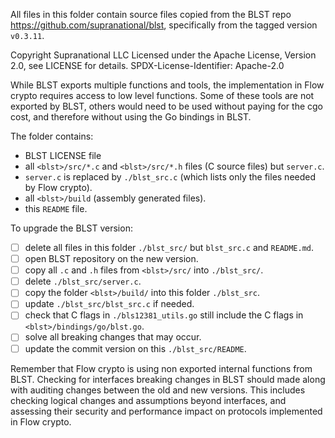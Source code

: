 All files in this folder contain source files copied from the BLST repo https://github.com/supranational/blst, 
specifically from the tagged version `v0.3.11`.

 Copyright Supranational LLC
 Licensed under the Apache License, Version 2.0, see LICENSE for details.
 SPDX-License-Identifier: Apache-2.0

While BLST exports multiple functions and tools, the implementation in Flow crypto requires access to low level functions. Some of these tools are not exported by BLST, others would need to be used without paying for the cgo cost, and therefore without using the Go bindings in BLST. 

The folder contains:
- BLST LICENSE file
- all `<blst>/src/*.c` and `<blst>/src/*.h` files (C source files) but `server.c`.
- `server.c` is replaced by `./blst_src.c` (which lists only the files needed by Flow crypto).
- all `<blst>/build`   (assembly generated files).
- this `README` file.

To upgrade the BLST version:
- [ ] delete all files in this folder `./blst_src/` but `blst_src.c` and `README.md`.
- [ ] open BLST repository on the new version.
- [ ] copy all `.c` and `.h` files from `<blst>/src/` into `./blst_src/`.
- [ ] delete `./blst_src/server.c`.
- [ ] copy the folder `<blst>/build/` into this folder `./blst_src`.
- [ ] update `./blst_src/blst_src.c` if needed.
- [ ] check that C flags in `./bls12381_utils.go` still include the C flags in `<blst>/bindings/go/blst.go`.
- [ ] solve all breaking changes that may occur.
- [ ] update the commit version on this `./blst_src/README`.

Remember that Flow crypto is using non exported internal functions from BLST. Checking for interfaces breaking changes in BLST should made along with auditing changes between the old and new versions. This includes checking logical changes and assumptions beyond interfaces, and assessing their security and performance impact on protocols implemented in Flow crypto. 